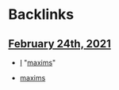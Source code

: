 
# Backlinks
## [February 24th, 2021](<February 24th, 2021.md>)
- [I](<I.md>) "[maxims](<maxims.md>)"

- [maxims](<maxims.md>)

